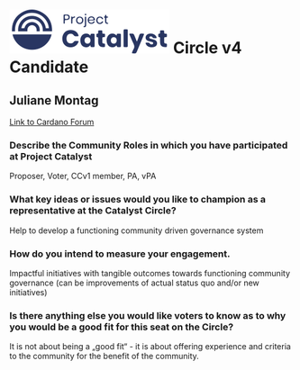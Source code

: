# ![Project Catalyst](../assets/catalyst.svg) Circle v4 Candidate #

## Juliane Montag ##

[Link to Cardano Forum](https://forum.cardano.org/t/juliane-montag-platform-statement/109208)

### Describe the Community Roles in which you have participated at Project Catalyst ###

Proposer, Voter, CCv1 member, PA, vPA

### What key ideas or issues would you like to champion as a representative at the Catalyst Circle? ###

Help to develop a functioning community driven governance system

### How do you intend to measure your engagement. ###

Impactful initiatives with tangible outcomes towards functioning community governance (can be improvements of actual status quo and/or new initiatives)

### Is there anything else you would like voters to know as to why you would be a good fit for this seat on the Circle? ###

It is not about being a „good fit“ - it is about offering experience and criteria to the community for the benefit of the community.
